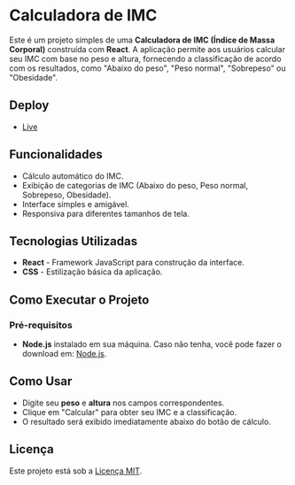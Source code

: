 # Calculadora de IMC

Este é um projeto simples de uma **Calculadora de IMC (Índice de Massa Corporal)** construída com **React**. A aplicação permite aos usuários calcular seu IMC com base no peso e altura, fornecendo a classificação de acordo com os resultados, como "Abaixo do peso", "Peso normal", "Sobrepeso" ou "Obesidade".

## Deploy
- [Live](https://react-calculadora-imc-nu.vercel.app/)

## Funcionalidades

- Cálculo automático do IMC.
- Exibição de categorias de IMC (Abaixo do peso, Peso normal, Sobrepeso, Obesidade).
- Interface simples e amigável.
- Responsiva para diferentes tamanhos de tela.

## Tecnologias Utilizadas

- **React** - Framework JavaScript para construção da interface.
- **CSS** - Estilização básica da aplicação.

## Como Executar o Projeto

### Pré-requisitos

- **Node.js** instalado em sua máquina. Caso não tenha, você pode fazer o download em: [Node.js](https://nodejs.org/).

## Como Usar

- Digite seu **peso** e **altura** nos campos correspondentes.
- Clique em "Calcular" para obter seu IMC e a classificação.
- O resultado será exibido imediatamente abaixo do botão de cálculo.

## Licença

Este projeto está sob a [Licença MIT](LICENSE).
